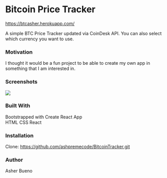 # Bitcoin Price Tracker

https://btcasher.herokuapp.com/

A simple BTC Price Tracker updated via CoinDesk API.
You can also select which currency you want to use.

### Motivation
I thought it would be a fun project to be able to create my own app in something that I am interested in.

### Screenshots
![](https://github.com/ashpremecode/bitcoin/blob/master/btc1.png)

### Built With
Bootstrapped with Create React App <br>
HTML
CSS
React

### Installation
Clone: https://github.com/ashpremecode/BitcoinTracker.git

### Author
Asher Bueno
